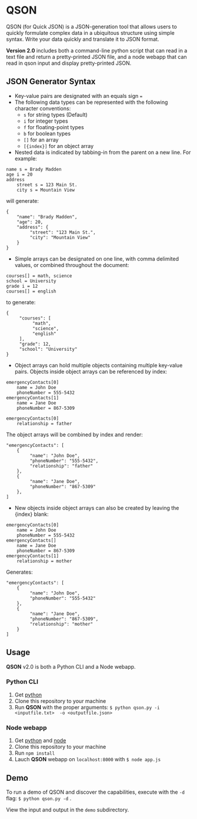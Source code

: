 # QSON
QSON (for Quick JSON) is a JSON-generation tool that allows users to quickly formulate complex data in a ubiquitous structure using simple syntax. Write your data quickly and translate it to JSON format.

**Version 2.0** includes both a command-line python script that can read in a text file and return a pretty-printed JSON file, and a node webapp that can read in qson input and display pretty-printed JSON.

## JSON Generator Syntax
* Key-value pairs are designated with an equals sign ` = `
* The following data types can be represented with the following character conventions:
  * ` s ` for string types (Default)
  * ` i ` for integer types
  * ` f ` for floating-point types
  * ` b ` for boolean types
  * ` [] ` for an array
  * ` [{index}] ` for an object array
* Nested data is indicated by tabbing-in from the parent on a new line. For example:
```
name s = Brady Madden
age i = 20
address
	street s = 123 Main St.
	city s = Mountain View
 ```
 will generate:
 ```
{  
     "name": "Brady Madden",
     "age": 20,
     "address": {  
          "street": "123 Main St.",
          "city": "Mountain View"
     }
}
 ```
 * Simple arrays can be designated on one line, with comma delimited values, or combined throughout the document:
 ```
 courses[] = math, science
 school = University
 grade i = 12
 courses[] = english
 ```
  to generate:
```
{
     "courses": [
          "math",
          "science",
          "english"
     ],
     "grade": 12,
     "school": "University"
}
```
 * Object arrays can hold multiple objects containing multiple key-value pairs. Objects inside object arrays can be referenced by index:
```
emergencyContacts[0]
    name = John Doe
    phoneNumber = 555-5432
emergencyContacts[1]
    name = Jane Doe
    phoneNumber = 867-5309

emergencyContacts[0]
    relationship = father
```
The object arrays will be combined by index and render:
 ```
"emergencyContacts": [
     {
          "name": "John Doe",
          "phoneNumber": "555-5432",
          "relationship": "father"
     },
     {
          "name": "Jane Doe",
          "phoneNumber": "867-5309"
     },
]
```
 * New objects inside object arrays can also be created by leaving the {index} blank:
```
emergencyContacts[0]
    name = John Doe
    phoneNumber = 555-5432
emergencyContacts[]
    name = Jane Doe
    phoneNumber = 867-5309
emergencyContacts[1]
    relationship = mother
```
 Generates:
 ```
"emergencyContacts": [
     {
          "name": "John Doe",
          "phoneNumber": "555-5432"
     },
     {
          "name": "Jane Doe",
          "phoneNumber": "867-5309",
          "relationship": "mother"
     }
]
```

## Usage
**QSON** v2.0 is both a Python CLI and a Node webapp.
### Python CLI
1. Get [python](https://www.python.org/downloads/)
2. Clone this repository to your machine
3. Run **QSON** with the proper arguments:
`` $ python qson.py -i <inputfile.txt>  -o <outputfile.json> ``
### Node webapp
1. Get [python](https://www.python.org/downloads/) and [node](https://nodejs.org/en/download/)
2. Clone this repository to your machine
3. Run `npm install`
4. Lauch **QSON** webapp on `localhost:8000` with ` $ node app.js `

## Demo
To run a demo of QSON and discover the capabilities, execute with the ` -d ` flag: `` $ python qson.py -d `` .

View the input and output in the `` demo `` subdirectory.



